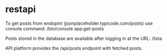 # restapi

To get posts from endopint (jsonplaceholder.typicode.com/posts) use console command: /bin/console app:get-posts

Posts stored in the database are available after logging in at the URL: /lista

API platform provides the /api/posts endpoint with fetched posts.
